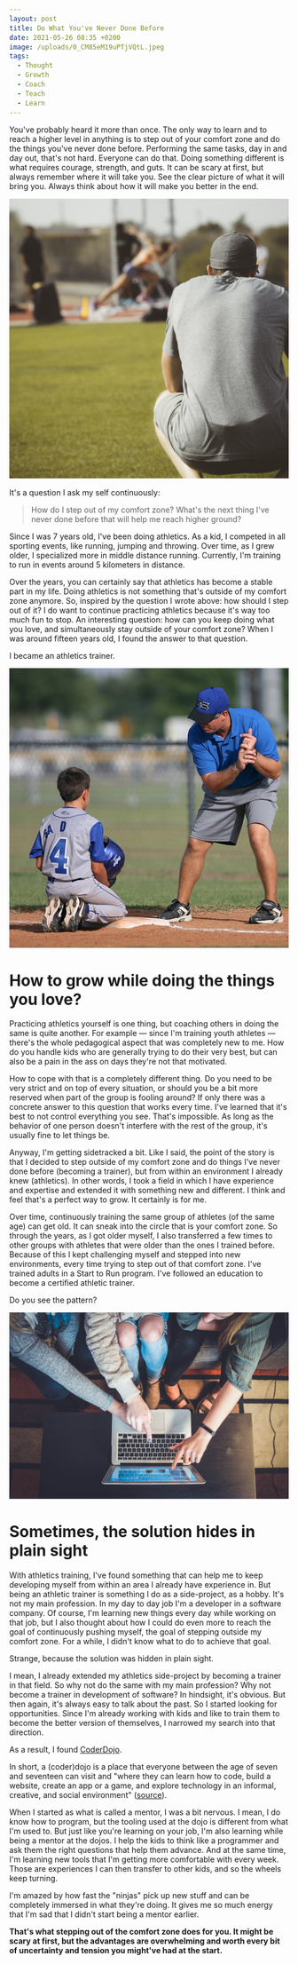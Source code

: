 ```yaml
---
layout: post
title: Do What You've Never Done Before
date: 2021-05-26 08:35 +0200
image: /uploads/0_CM85eM19uPTjVQtL.jpeg
tags:
  - Thought
  - Growth
  - Coach
  - Teach
  - Learn
---
```


You've probably heard it more than once. The only way to learn and to reach a higher level in anything is to step out of your comfort zone and do the things you've never done before. Performing the same tasks, day in and day out, that's not hard. Everyone can do that. Doing something different is what requires courage, strength, and guts. It can be scary at first, but always remember where it will take you. See the clear picture of what it will bring you. Always think about how it will make you better in the end.

![Athletics coach](/uploads/0_CM85eM19uPTjVQtL.jpeg)

It's a question I ask my self continuously:

> How do I step out of my comfort zone? What's the next thing I've never done before that will help me reach higher ground?

Since I was 7 years old, I've been doing athletics. As a kid, I competed in all sporting events, like running, jumping and throwing. Over time, as I grew older, I specialized more in middle distance running. Currently, I'm training to run in events around 5 kilometers in distance.

Over the years, you can certainly say that athletics has become a stable part in my life. Doing athletics is not something that's outside of my comfort zone anymore. So, inspired by the question I wrote above: how should I step out of it? I do want to continue practicing athletics because it's way too much fun to stop. An interesting question: how can you keep doing what you love, and simultaneously stay outside of your comfort zone? When I was around fifteen years old, I found the answer to that question.

I became an athletics trainer.

![Baseball coach](/uploads/1_jMXeMl-SdwWEAsHiVTNT9g.jpeg)

# How to grow while doing the things you love?
Practicing athletics yourself is one thing, but coaching others in doing the same is quite another. For example — since I'm training youth athletes — there's the whole pedagogical aspect that was completely new to me. How do you handle kids who are generally trying to do their very best, but can also be a pain in the ass on days they're not that motivated.

How to cope with that is a completely different thing. Do you need to be very strict and on top of every situation, or should you be a bit more reserved when part of the group is fooling around? If only there was a concrete answer to this question that works every time. I've learned that it's best to not control everything you see. That's impossible. As long as the behavior of one person doesn't interfere with the rest of the group, it's usually fine to let things be.

Anyway, I'm getting sidetracked a bit. Like I said, the point of the story is that I decided to step outside of my comfort zone and do things I've never done before (becoming a trainer), but from within an environment I already knew (athletics). In other words, I took a field in which I have experience and expertise and extended it with something new and different. I think and feel that's a perfect way to grow. It certainly is for me.

Over time, continuously training the same group of athletes (of the same age) can get old. It can sneak into the circle that is your comfort zone. So through the years, as I got older myself, I also transferred a few times to other groups with athletes that were older than the ones I trained before. Because of this I kept challenging myself and stepped into new environments, every time trying to step out of that comfort zone. I've trained adults in a Start to Run program. I've followed an education to become a certified athletic trainer.

Do you see the pattern?

![People pointing](/uploads/0_rHpSDLyU5hfNwPkR.jpeg)

# Sometimes, the solution hides in plain sight
With athletics training, I've found something that can help me to keep developing myself from within an area I already have experience in. But being an athletic trainer is something I do as a side-project, as a hobby. It's not my main profession. In my day to day job I'm a developer in a software company. Of course, I'm learning new things every day while working on that job, but I also thought about how I could do even more to reach the goal of continuously pushing myself, the goal of stepping outside my comfort zone. For a while, I didn't know what to do to achieve that goal.

Strange, because the solution was hidden in plain sight.

I mean, I already extended my athletics side-project by becoming a trainer in that field. So why not do the same with my main profession? Why not become a trainer in development of software? In hindsight, it's obvious. But then again, it's always easy to talk about the past. So I started looking for opportunities. Since I'm already working with kids and like to train them to become the better version of themselves, I narrowed my search into that direction.

As a result, I found [CoderDojo](https://coderdojo.com/).

In short, a (coder)dojo is a place that everyone between the age of seven and seventeen can visit and "where they can learn how to code, build a website, create an app or a game, and explore technology in an informal, creative, and social environment" ([source](https://coderdojo.com/about/)).

When I started as what is called a mentor, I was a bit nervous. I mean, I do know how to program, but the tooling used at the dojo is different from what I'm used to. But just like you're learning on your job, I'm also learning while being a mentor at the dojos. I help the kids to think like a programmer and ask them the right questions that help them advance. And at the same time, I'm learning new tools that I'm getting more comfortable with every week. Those are experiences I can then transfer to other kids, and so the wheels keep turning.

I'm amazed by how fast the "ninjas" pick up new stuff and can be completely immersed in what they're doing. It gives me so much energy that I'm sad that I didn't start being a mentor earlier.

**That's what stepping out of the comfort zone does for you. It might be scary at first, but the advantages are overwhelming and worth every bit of uncertainty and tension you might've had at the start.**